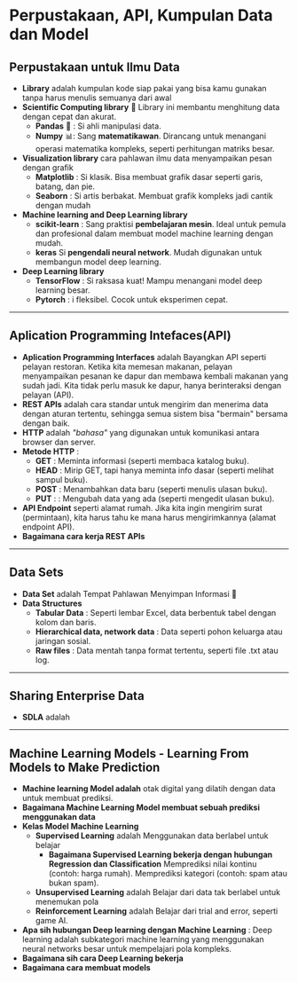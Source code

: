 # Perpustakaan, API, Kumpulan Data dan Model

## Perpustakaan untuk Ilmu Data
- **Library** adalah kumpulan kode siap pakai yang bisa kamu gunakan tanpa harus menulis semuanya dari awal
- **Scientific Computing library**  🧮
    Library ini membantu menghitung data dengan cepat dan akurat.
  - **Pandas**  🐼 :  Si ahli manipulasi data.
  - **Numpy** 📊:   Sang **matematikawan**. Dirancang untuk menangani operasi matematika kompleks, seperti perhitungan matriks besar.
- **Visualization library**  cara pahlawan ilmu data menyampaikan pesan dengan grafik
  - **Matplotlib** :  Si klasik. Bisa membuat grafik dasar seperti garis, batang, dan pie.
  - **Seaborn** :  Si artis berbakat. Membuat grafik kompleks jadi cantik dengan mudah
- **Machine learning and Deep Learning library** 
  - **scikit-learn** : Sang praktisi **pembelajaran mesin**. Ideal untuk pemula dan profesional dalam membuat model machine learning dengan mudah.
  - **keras**  Si **pengendali neural network**. Mudah digunakan untuk membangun model deep learning.
- **Deep Learning library** 
  - **TensorFlow** : Si raksasa kuat! Mampu menangani model deep learning besar.
  - **Pytorch** : i fleksibel. Cocok untuk eksperimen cepat.

---

## Aplication Programming Intefaces(API)
- **Aplication Programming Interfaces** adalah  Bayangkan API seperti pelayan restoran. Ketika kita memesan makanan, pelayan menyampaikan pesanan ke dapur dan membawa kembali makanan yang sudah jadi. Kita tidak perlu masuk ke dapur, hanya berinteraksi dengan pelayan (API).
- **REST APIs** adalah cara standar untuk mengirim dan menerima data dengan aturan tertentu, sehingga semua sistem bisa "bermain" bersama dengan baik.
- **HTTP** adalah  *"bahasa"* yang digunakan untuk komunikasi antara browser dan server.
- **Metode HTTP** :
  - **GET** : Meminta informasi (seperti membaca katalog buku).
  - **HEAD** : Mirip GET, tapi hanya meminta info dasar (seperti melihat sampul buku).
  - **POST** : Menambahkan data baru (seperti menulis ulasan buku).
  - **PUT** : : Mengubah data yang ada (seperti mengedit ulasan buku).
- **API Endpoint** seperti alamat rumah. Jika kita ingin mengirim surat (permintaan), kita harus tahu ke mana harus mengirimkannya (alamat endpoint API).
- **Bagaimana cara kerja REST APIs**

---

## Data Sets
- **Data Set** adalah  Tempat Pahlawan Menyimpan Informasi 📂
- **Data Structures** 
  - **Tabular Data** : Seperti lembar Excel, data berbentuk tabel dengan kolom dan baris.
  - **Hierarchical data, network data** : Data seperti pohon keluarga atau jaringan sosial.
  - **Raw files**  : Data mentah tanpa format tertentu, seperti file .txt atau log.

---

## Sharing Enterprise Data 
- **SDLA** adalah

---

## Machine Learning Models - Learning From Models to Make Prediction
- **Machine learning Model adalah**  otak digital yang dilatih dengan data untuk membuat prediksi.
- **Bagaimana Machine Learning Model membuat sebuah prediksi menggunakan data**
- **Kelas Model Machine Learning**
  - **Supervised Learning**  adalah Menggunakan data berlabel untuk belajar
    - **Bagaimana Supervised Learning bekerja dengan hubungan Regression dan Classification** Memprediksi nilai kontinu (contoh: harga rumah).  Memprediksi kategori (contoh: spam atau bukan spam).
  - **Unsupervised Learning** adalah   Belajar dari data tak berlabel untuk menemukan pola
  - **Reinforcement Learning** adalah  Belajar dari trial and error, seperti game AI.
- **Apa sih hubungan Deep learning dengan Machine Learning**  : Deep learning adalah subkategori machine learning yang menggunakan neural networks besar untuk mempelajari pola kompleks.
- **Bagaimana sih cara Deep Learning bekerja**
- **Bagaimana cara membuat models**